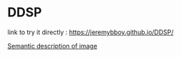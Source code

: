 # DDSP

link to try it directly : 
https://jeremybboy.github.io/DDSP/

     

[Semantic description of image](Images/loudness_5.png "Loudness Source et Loudness Reconstruite du sample 5")

